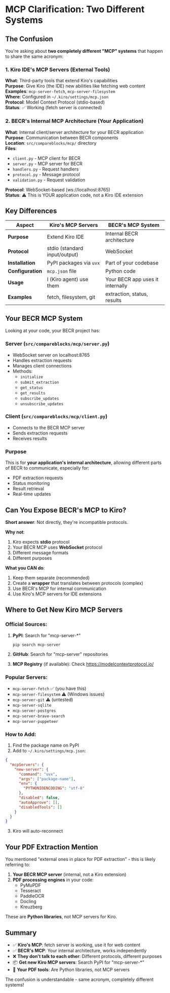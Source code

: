 # MCP Clarification: Two Different Systems

## The Confusion

You're asking about **two completely different "MCP" systems** that happen to share the same acronym:

### 1. Kiro IDE's MCP Servers (External Tools)
**What**: Third-party tools that extend Kiro's capabilities  
**Purpose**: Give Kiro (the IDE) new abilities like fetching web content  
**Examples**: `mcp-server-fetch`, `mcp-server-filesystem`  
**Where**: Configured in `~/.kiro/settings/mcp.json`  
**Protocol**: Model Context Protocol (stdio-based)  
**Status**: ✅ Working (fetch server is connected)

### 2. BECR's Internal MCP Architecture (Your Application)
**What**: Internal client/server architecture for your BECR application  
**Purpose**: Communication between BECR components  
**Location**: `src/compareblocks/mcp/` directory  
**Files**:
- `client.py` - MCP client for BECR
- `server.py` - MCP server for BECR  
- `handlers.py` - Request handlers
- `protocol.py` - Message protocol
- `validation.py` - Request validation

**Protocol**: WebSocket-based (ws://localhost:8765)  
**Status**: ⚠️ This is YOUR application code, not a Kiro IDE extension

## Key Differences

| Aspect | Kiro's MCP Servers | BECR's MCP System |
|--------|-------------------|-------------------|
| **Purpose** | Extend Kiro IDE | Internal BECR architecture |
| **Protocol** | stdio (standard input/output) | WebSocket |
| **Installation** | PyPI packages via `uvx` | Part of your codebase |
| **Configuration** | `mcp.json` file | Python code |
| **Usage** | I (Kiro agent) use them | Your BECR app uses it internally |
| **Examples** | fetch, filesystem, git | extraction, status, results |

## Your BECR MCP System

Looking at your code, your BECR project has:

### Server (`src/compareblocks/mcp/server.py`)
- WebSocket server on localhost:8765
- Handles extraction requests
- Manages client connections
- Methods:
  - `initialize`
  - `submit_extraction`
  - `get_status`
  - `get_results`
  - `subscribe_updates`
  - `unsubscribe_updates`

### Client (`src/compareblocks/mcp/client.py`)
- Connects to the BECR MCP server
- Sends extraction requests
- Receives results

### Purpose
This is for **your application's internal architecture**, allowing different parts of BECR to communicate, especially for:
- PDF extraction requests
- Status monitoring
- Result retrieval
- Real-time updates

## Can You Expose BECR's MCP to Kiro?

**Short answer**: Not directly, they're incompatible protocols.

**Why not**:
1. Kiro expects **stdio** protocol
2. Your BECR MCP uses **WebSocket** protocol
3. Different message formats
4. Different purposes

**What you CAN do**:
1. Keep them separate (recommended)
2. Create a **wrapper** that translates between protocols (complex)
3. Use BECR's MCP for internal communication
4. Use Kiro's MCP servers for IDE extensions

## Where to Get New Kiro MCP Servers

### Official Sources:
1. **PyPI**: Search for "mcp-server-*"
   ```bash
   pip search mcp-server
   ```

2. **GitHub**: Search for "mcp-server" repositories

3. **MCP Registry** (if available): Check https://modelcontextprotocol.io/

### Popular Servers:
- `mcp-server-fetch` ✅ (you have this)
- `mcp-server-filesystem` ⚠️ (Windows issues)
- `mcp-server-git` ⚠️ (untested)
- `mcp-server-sqlite` 
- `mcp-server-postgres`
- `mcp-server-brave-search`
- `mcp-server-puppeteer`

### How to Add:
1. Find the package name on PyPI
2. Add to `~/.kiro/settings/mcp.json`:
```json
{
  "mcpServers": {
    "new-server": {
      "command": "uvx",
      "args": ["package-name"],
      "env": {
        "PYTHONIOENCODING": "utf-8"
      },
      "disabled": false,
      "autoApprove": [],
      "disabledTools": []
    }
  }
}
```
3. Kiro will auto-reconnect

## Your PDF Extraction Mention

You mentioned "external ones in place for PDF extraction" - this is likely referring to:

1. **Your BECR MCP server** (internal, not a Kiro extension)
2. **PDF processing engines** in your code:
   - PyMuPDF
   - Tesseract
   - PaddleOCR
   - Docling
   - Kreuzberg

These are **Python libraries**, not MCP servers for Kiro.

## Summary

- ✅ **Kiro's MCP**: fetch server is working, use it for web content
- ✅ **BECR's MCP**: Your internal architecture, works independently
- ❌ **They don't talk to each other**: Different protocols, different purposes
- 📦 **Get new Kiro MCP servers**: Search PyPI for "mcp-server-*"
- 🔧 **Your PDF tools**: Are Python libraries, not MCP servers

The confusion is understandable - same acronym, completely different systems!
